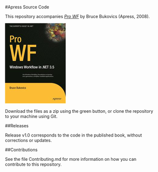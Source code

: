 #Apress Source Code

This repository accompanies [*Pro WF*](http://www.apress.com/9781430209751) by Bruce Bukovics (Apress, 2008).

![Cover image](9781430209751.jpg)

Download the files as a zip using the green button, or clone the repository to your machine using Git.

##Releases

Release v1.0 corresponds to the code in the published book, without corrections or updates.

##Contributions

See the file Contributing.md for more information on how you can contribute to this repository.
